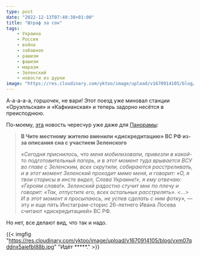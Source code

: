 ```yaml
---
type: post
date: "2022-12-13T07:40:38+01:00"
title: "Штраф за сон"
tags:
    - Украина
    - Россия
    - война
    - забавное
    - рашизм
    - фашизм
    - маразм
    - Зеленский
    - новости из дурки
image: "https://res.cloudinary.com/yktoo/image/upload/v1670914105/blog/vxm07qddnx5aiefbl88b.jpg"
---
```


А-а-а-а-а, горшочек, не вари! Этот поезд уже миновал станции «Оруэлльская» и «Кафкианская» и теперь задорно несётся в преисподнюю.

По-моему, [эта](https://yktoo.me/VV7enn) новость чересчур уже даже для [Панорамы](https://yktoo.me/Panorama):

<!--more-->

> **В Чите местному жителю вменили «дискредитацию» ВС РФ из-за описания сна с участием Зеленского**
>
> *«Сегодня приснилось, что меня мобилизовали, привезли в какой-то подготовительный лагерь, и в этот момент туда врывается ВСУ во главе с Зеленским, всех скрутили, собираются расстреливать, и в этот момент Зеленский проходит мимо меня, и говорит: «О, я твои сторисы в инсте видел, Слава Украине!», я ему отвечаю: «Героям слава!». Зеленский радостно стучит мне по плечу и говорит: «Так, отпустите его, всех остальных расстрелять». <…> И в этот момент я просыпаюсь, не успев сделать с ним фотку»,* — эту и еще пять Инстаграм-сторис 26-летнего Ивана Лосева считают «дискредитацией» ВС РФ.

Но нет, все делают вид, что так и надо.

{{< imgfig "https://res.cloudinary.com/yktoo/image/upload/v1670914105/blog/vxm07qddnx5aiefbl88b.jpg" "Идёт *****." >}}
